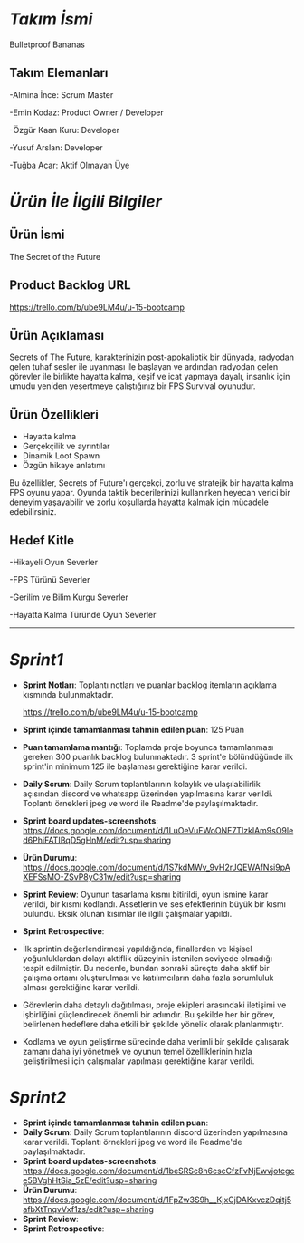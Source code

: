 # *Takım İsmi*
Bulletproof Bananas
## Takım Elemanları
-Almina İnce: Scrum Master

-Emin Kodaz: Product Owner / Developer

-Özgür Kaan Kuru: Developer

-Yusuf Arslan: Developer

-Tuğba Acar: Aktif Olmayan Üye

# *Ürün İle İlgili Bilgiler*

## Ürün İsmi
The Secret of the Future
## Product Backlog URL
https://trello.com/b/ube9LM4u/u-15-bootcamp
## Ürün Açıklaması
Secrets of The Future, karakterinizin post-apokaliptik bir dünyada, radyodan gelen tuhaf sesler ile uyanması ile başlayan ve ardından radyodan gelen görevler ile birlikte hayatta kalma, keşif ve icat yapmaya dayalı, insanlık için umudu yeniden yeşertmeye çalıştığınız bir FPS Survival oyunudur.

## Ürün Özellikleri
- Hayatta kalma
- Gerçekçilik ve ayrıntılar
- Dinamik Loot Spawn
- Özgün hikaye anlatımı

Bu özellikler, Secrets of Future'ı gerçekçi, zorlu ve stratejik bir hayatta kalma FPS oyunu yapar. Oyunda taktik becerilerinizi kullanırken heyecan verici bir deneyim yaşayabilir ve zorlu koşullarda hayatta kalmak için mücadele edebilirsiniz.
  

## Hedef Kitle
-Hikayeli Oyun Severler

-FPS Türünü Severler

-Gerilim ve Bilim Kurgu Severler

-Hayatta Kalma Türünde Oyun Severler

------------
# *Sprint1* 
- **Sprint Notları**: Toplantı notları ve puanlar backlog itemların açıklama kısmında bulunmaktadır.

   https://trello.com/b/ube9LM4u/u-15-bootcamp
- **Sprint içinde tamamlanması tahmin edilen puan**: 125 Puan
- **Puan tamamlama mantığı**: Toplamda proje boyunca tamamlanması gereken 300 puanlık backlog bulunmaktadır. 3 sprint'e bölündüğünde ilk sprint'in minimum 125 ile başlaması gerektiğine karar verildi.
- **Daily Scrum**: Daily Scrum toplantılarının kolaylık ve ulaşılabilirlik açısından discord ve whatsapp üzerinden yapılmasına karar verildi. Toplantı örnekleri jpeg ve word ile Readme'de paylaşılmaktadır.
- **Sprint board updates-screenshots**: https://docs.google.com/document/d/1LuOeVuFWoONF7TIzklAm9sO9led6PhiFATIBqD5gHnM/edit?usp=sharing 
- **Ürün Durumu**: https://docs.google.com/document/d/1S7kdMWv_9vH2rJQEWAfNsi9pAXEFSsMO-ZSvP8yC31w/edit?usp=sharing
- **Sprint Review**: Oyunun tasarlama kısmı bitirildi, oyun ismine karar verildi, bir kısmı kodlandı.
  Assetlerin ve ses efektlerinin büyük bir kısmı bulundu.
  Eksik olunan kısımlar ile ilgili çalışmalar yapıldı. 
- **Sprint Retrospective**:
-  İlk sprintin değerlendirmesi yapıldığında, finallerden ve kişisel yoğunluklardan dolayı aktiflik düzeyinin istenilen seviyede olmadığı tespit edilmiştir. Bu nedenle, bundan sonraki süreçte daha aktif bir çalışma ortamı oluşturulması ve katılımcıların daha fazla sorumluluk alması gerektiğine karar verildi.
-  Görevlerin daha detaylı dağıtılması, proje ekipleri arasındaki iletişimi ve işbirliğini güçlendirecek önemli bir adımdır. Bu şekilde her bir görev, belirlenen hedeflere daha etkili bir şekilde yönelik olarak planlanmıştır.
-  Kodlama ve oyun geliştirme sürecinde daha verimli bir şekilde çalışarak zamanı daha iyi yönetmek ve oyunun temel özelliklerinin hızla geliştirilmesi için çalışmalar yapılması gerektiğine karar verildi.  

# *Sprint2* 
- **Sprint içinde tamamlanması tahmin edilen puan**:
- **Daily Scrum**: Daily Scrum toplantılarının discord üzerinden yapılmasına karar verildi. Toplantı örnekleri jpeg ve word ile Readme'de paylaşılmaktadır.
- **Sprint board updates-screenshots**: https://docs.google.com/document/d/1beSRSc8h6cscCfzFvNjEwvjotcgce5BVghHtSia_5zE/edit?usp=sharing
- **Ürün Durumu**: https://docs.google.com/document/d/1FpZw3S9h__KjxCjDAKxvczDqitj5afbXtTnqvVxf1zs/edit?usp=sharing
- **Sprint Review**:
- **Sprint Retrospective**:





